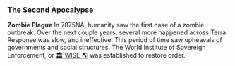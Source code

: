 ### The Second Apocalypse
**Zombie Plague**
In 7875NA, humanity saw the first case of a zombie outbreak. Over the next couple years, several more happened across Terra. Response was slow, and ineffective. This period of time saw upheavals of governments and social structures. The World Institute of Sovereign Enforcement, or [🏛 WISE 🌎](🏛%20WISE%20🌎.md) was established to restore order.